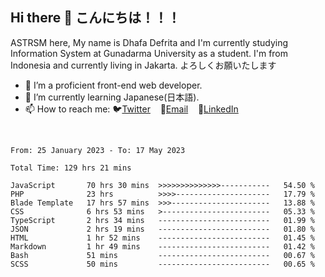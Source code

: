 ## Hi there 👋 こんにちは！！！
ASTRSM here, My name is Dhafa Defrita and I'm currently studying Information System at Gunadarma University as a student. I'm from Indonesia and currently living in Jakarta. よろしくお願いたします

- 🔭 I’m a proficient front-end web developer.
- 🌱 I’m currently learning Japanese(日本語).
- 📫 How to reach me: 🐦[Twitter](https://twitter.com/0_astrsm)&nbsp;&nbsp;&nbsp;&nbsp;📧[Email](ddefrito84@gmail.com)&nbsp;&nbsp;&nbsp;&nbsp;💼[LinkedIn](https://www.linkedin.com/in/dhafa-defrita-rama-yudistira-9357a9229/)
<br>
<!-- <p align="left">
<a href="https://github.com/ASTRSM">
  <img height="180em" src="https://github-readme-stats-eight-theta.vercel.app/api?username=ASTRSM&show_icons=true&theme=dracula&include_all_commits=true&count_private=true"/>
  <img height="180em" src="https://github-readme-stats-eight-theta.vercel.app/api/top-langs/?username=ASTRSM&layout=compact&langs_count=8&theme=dracula"/>
</a>
</p> -->

<!--START_SECTION:waka-->

```text
From: 25 January 2023 - To: 17 May 2023

Total Time: 129 hrs 21 mins

JavaScript       70 hrs 30 mins  >>>>>>>>>>>>>>-----------   54.50 %
PHP              23 hrs          >>>>---------------------   17.79 %
Blade Template   17 hrs 57 mins  >>>----------------------   13.88 %
CSS              6 hrs 53 mins   >------------------------   05.33 %
TypeScript       2 hrs 34 mins   -------------------------   01.99 %
JSON             2 hrs 19 mins   -------------------------   01.80 %
HTML             1 hr 52 mins    -------------------------   01.45 %
Markdown         1 hr 49 mins    -------------------------   01.42 %
Bash             51 mins         -------------------------   00.67 %
SCSS             50 mins         -------------------------   00.65 %
```

<!--END_SECTION:waka-->
